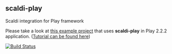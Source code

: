 ## scaldi-play

Scaldi integration for Play framework

Please take a look at [this example project](https://github.com/scaldi/scaldi-play-example) that uses **scaldi-play**
in Play 2.2.2 application. ([Tutorial can be found here](http://hacking-scala.tumblr.com/post/51407241538/easy-dependency-injection-in-play-framework-with-scaldi))

[![Build Status](https://travis-ci.org/scaldi/scaldi-play.png)](https://travis-ci.org/scaldi/scaldi-play)